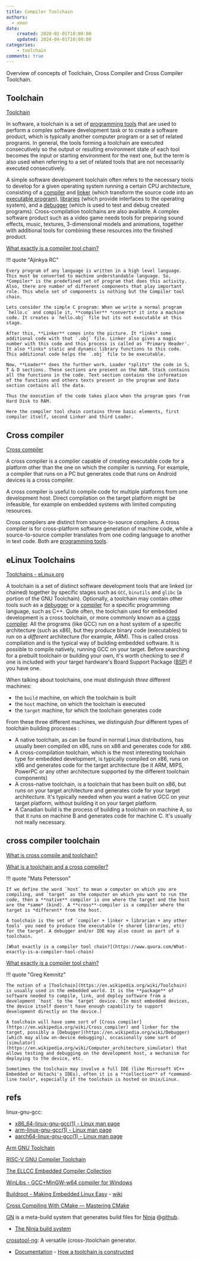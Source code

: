 ```yaml
---
title: Compiler Toolchain
authors:
  - xman
date:
    created: 2020-02-01T10:00:00
    updated: 2024-04-01T10:00:00
categories:
    - toolchain
comments: true
---
```


Overview of concepts of Toolchain, Cross Compiler and Cross Compiler Toolchain.

<!-- more -->

## Toolchain

[Toolchain](https://en.wikipedia.org/wiki/Toolchain)

In software, a toolchain is a set of [programming tools](https://en.wikipedia.org/wiki/Programming_tool) that are used to perform a complex software development task or to create a software product, which is typically another computer program or a set of related programs. In general, the tools forming a toolchain are executed consecutively so the output or resulting environment state of each tool becomes the input or starting environment for the next one, but the term is also used when referring to a set of related tools that are not necessarily executed consecutively.

A simple software development toolchain often refers to the necessary tools to develop for a given operating system running a certain CPU architecture, consisting of a [compiler](https://en.wikipedia.org/wiki/Compiler) and [linker](https://en.wikipedia.org/wiki/Linker_(computing)) (which transform the source code into an [executable program](https://en.wikipedia.org/wiki/Executable_program)), [libraries](https://en.wikipedia.org/wiki/Software_library) (which provide interfaces to the operating system), and a [debugger](https://en.wikipedia.org/wiki/Debugger) (which is used to test and debug created programs). Cross-compilation toolchains are also available. A complex software product such as a video game needs tools for preparing sound effects, music, textures, 3-dimensional models and animations, together with additional tools for combining these resources into the finished product.

[What exactly is a compiler tool chain?](https://www.quora.com/What-exactly-is-a-compiler-tool-chain)

!!! quote "Ajinkya RC"

    Every program of any language is written in a high level language. This must be converted to machine understandable language. So, *Compiler* is the predefined set of program that does this activity. Also, there are number of different components that play important role. This whole set of components is nothing but the Compiler tool chain.

    Lets consider the simple C program: When we write a normal program `hello.c` and compile it, **compiler** *converts* it into a machine code. It creates a `hello.obj` file but its not executable at this stage.

    After this, **Linker** comes into the picture. It *links* some additional code with that `.obj` file. Linker also gives a magic number with this code and this process is called as 'Primary Header'. It also *links* static and dynamic library functions to this code. This additional code helps the `.obj` file to be executable.

    Now, **Loader** does the further work. Loader *splits* the code in S, T & D sections. These sections are present on the RAM. Stack contains all the functions in the code. Text section contains the information of the functions and others texts present in the program and Data section contains all the data.

    Thus the execution of the code takes place when the program goes from Hard Disk to RAM.

    Here the compiler tool chain contains three basic elements, first compiler itself, second Linker and third Loader.

## Cross compiler

[Cross compiler](https://en.wikipedia.org/wiki/Cross_compiler)

A cross compiler is a compiler capable of creating executable code for a platform other than the one on which the compiler is running. For example, a compiler that runs on a PC but generates code that runs on Android devices is a cross compiler.

A cross compiler is useful to compile code for multiple platforms from one development host. Direct compilation on the target platform might be infeasible, for example on embedded systems with limited computing resources.

Cross compilers are distinct from source-to-source compilers. A cross compiler is for cross-platform software generation of machine code, while a source-to-source compiler translates from one coding language to another in text code. Both are [programming tools](https://en.wikipedia.org/wiki/Programming_tool).

## eLinux Toolchains

[Toolchains - eLinux.org](http://www.elinux.org/Toolchains)

A toolchain is a set of distinct software development tools that are linked (or chained) together by specific stages such as `GCC`, `binutils` and `glibc` (a portion of the GNU Toolchain). Optionally, a toolchain may contain other tools such as a [debugger](http://en.wikipedia.org/wiki/Debugger) or a [compiler](http://en.wikipedia.org/wiki/Compiler) for a specific programming language, such as C++. Quite often, the toolchain used for embedded development is a cross toolchain, or more commonly known as a [cross compiler](http://en.wikipedia.org/wiki/Cross_compiler). All the programs (like GCC) run on a host system of a specific architecture (such as x86), but they produce binary code (executables) to run on a *different* architecture (for example, ARM). This is called cross compilation and is the typical way of building embedded software. It is possible to compile natively, running GCC on your target. Before searching for a prebuilt toolchain or building your own, it's worth checking to see if one is included with your target hardware's Board Support Package ([BSP](http://en.wikipedia.org/wiki/Board_support_package)) if you have one.

When talking about toolchains, one must distinguish *three* different machines:

- the `build` machine, on which the toolchain is built  
- the `host` machine, on which the toolchain is executed  
- the `target` machine, for which the toolchain generates code  

From these three different machines, we distinguish *four* different types of toolchain building processes :

- A native toolchain, as can be found in normal Linux distributions, has usually been compiled on x86, runs on x86 and generates code for x86.
- A cross-compilation toolchain, which is the most interesting toolchain type for embedded development, is typically compiled on x86, runs on x86 and generates code for the target architecture (be it ARM, MIPS, PowerPC or any other architecture supported by the different toolchain components)
- A cross-native toolchain, is a toolchain that has been built on x86, but runs on your target architecture and generates code for your target architecture. It's typically needed when you want a native GCC on your target platform, without building it on your target platform.
- A Canadian build is the process of building a toolchain on machine A, so that it runs on machine B and generates code for machine C. It's usually not really necessary.

## cross compiler toolchain

[What is cross compile and toolchain?](http://www.xuebuyuan.com/508805.html)

[What is a toolchain and a cross compiler?](https://stackoverflow.com/questions/22756199/what-is-a-toolchain-and-a-cross-compiler)

!!! quote "Mats Petersson"

    If we define the word `host` to mean a computer on which you are compiling, and `target` as the computer on which you want to run the code, then a **native** compiler is one where the target and the host are the *same* (kind). A **cross**-compiler is a compiler where the target is *different* from the host.

    A toolchain is the set of `compiler + linker + librarian + any other tools` you need to produce the executable (+ shared libraries, etc) for the target. A debugger and/or IDE may also count as part of a toolchain.

    [What exactly is a compiler tool chain?](https://www.quora.com/What-exactly-is-a-compiler-tool-chain)

[What exactly is a compiler tool chain?](https://www.quora.com/What-exactly-is-a-compiler-tool-chain)

!!! quote "Greg Kemnitz"

    The notion of a [Toolchain](https://en.wikipedia.org/wiki/Toolchain) is usually used in the embedded world. It is the **package** of software needed to compile, link, and deploy software from a development `host` to the `target` device. (In most embedded devices, the device itself doesn't have enough capability to support development directly on the device.)

    A toolchain will have some sort of [Cross compiler](https://en.wikipedia.org/wiki/Cross_compiler) and linker for the target, possibly a [Debugger](https://en.wikipedia.org/wiki/Debugger) (which may allow on-device debugging), occasionally some sort of [simulator](https://en.wikipedia.org/wiki/Computer_architecture_simulator) that allows testing and debugging on the development host, a mechanism for deploying to the device, etc.

    Sometimes the toolchain may involve a full IDE (like Microsoft VC++ Embedded or Hitachi's IDEs), often it is a **collection** of *command-line tools*, especially if the toolchain is hosted on Unix/Linux.

## refs

linux-gnu-gcc:

- [x86_64-linux-gnu-gcc(1) - Linux man page](https://linux.die.net/man/1/x86_64-linux-gnu-gcc)
- [arm-linux-gnu-gcc(1) - Linux man page](https://linux.die.net/man/1/arm-linux-gnu-gcc)
- [aarch64-linux-gnu-gcc(1) - Linux man page](https://linux.die.net/man/1/aarch64-linux-gnu-gcc)

[Arm GNU Toolchain](https://developer.arm.com/Tools%20and%20Software/GNU%20Toolchain)

[RISC-V GNU Compiler Toolchain](https://github.com/riscv-collab/riscv-gnu-toolchain)

[The ELLCC Embedded Compiler Collection](http://ellcc.org/)

[WinLibs - GCC+MinGW-w64 compiler for Windows](https://winlibs.com/)

[Buildroot - Making Embedded Linux Easy](https://buildroot.org/) - [wiki](https://en.wikipedia.org/wiki/Buildroot)

[Cross Compiling With CMake — Mastering CMake](https://cmake.org/cmake/help/book/mastering-cmake/chapter/Cross%20Compiling%20With%20CMake.html)

[GN](https://gn.googlesource.com/gn/) is a meta-build system that generates build files for [Ninja](https://ninja-build.org/) @[github](https://github.com/ninja-build/ninja).

- [The Ninja build system](https://ninja-build.org/manual.html)

[crosstool-ng](https://github.com/crosstool-ng/crosstool-ng): A versatile (cross-)toolchain generator.

- [Documentation](https://crosstool-ng.github.io/docs/) - [How a toolchain is constructed](https://crosstool-ng.github.io/docs/toolchain-construction/)
